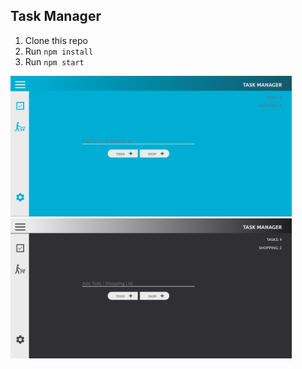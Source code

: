 ## Task Manager

1. Clone this repo
2. Run `npm install`
3. Run `npm start`

<img src="src/assets/todolightmode.png" width="450px"> <img src="src/assets/tododarkmode.png" width="450px">
